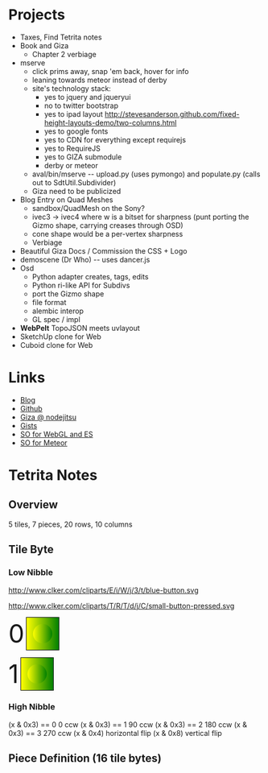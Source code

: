 # Projects

- Taxes, Find Tetrita notes
- Book and Giza
  - Chapter 2 verbiage
- mserve
  - click prims away, snap 'em back, hover for info
  - leaning towards meteor instead of derby
  - site's technology stack:
     - yes to jquery and jqueryui
     - no to twitter bootstrap
     - yes to ipad layout  http://stevesanderson.github.com/fixed-height-layouts-demo/two-columns.html
     - yes to google fonts
     - yes to CDN for everything except requirejs
     - yes to RequireJS
     - yes to GIZA submodule
     - derby or meteor
  - aval/bin/mserve -- upload.py (uses pymongo) and populate.py (calls out to SdtUtil.Subdivider)
  - Giza need to be publicized
- Blog Entry on Quad Meshes
  - sandbox/QuadMesh on the Sony?
  - ivec3 -> ivec4 where w is a bitset for sharpness (punt porting the Gizmo shape, carrying creases through OSD)
  - cone shape would be a per-vertex sharpness
  - Verbiage
- Beautiful Giza Docs / Commission the CSS + Logo
- demoscene (Dr Who) -- uses dancer.js
- Osd
  - Python adapter creates, tags, edits
  - Python ri-like API for Subdivs
  - port the Gizmo shape
  - file format
  - alembic interop
  - GL spec / impl
- **WebPelt** TopoJSON meets uvlayout
- SketchUp clone for Web
- Cuboid clone for Web

# Links

- [Blog](http://github.prideout.net/)
- [Github](https://github.com/prideout?tab=repositories)
- [Giza @ nodejitsu](http://giza.nodejitsu.com/)
- [Gists](https://gist.github.com/prideout)
- [SO for WebGL and ES](http://stackoverflow.com/questions/tagged/webgl%20or%20opengl-es)
- [SO for Meteor](http://stackoverflow.com/questions/tagged/meteor)

# Tetrita Notes

<style>
  stop.begin { stop-color: yellow; }
  stop.end   { stop-color:  green; }
  svg {
    width:  64px;
    height: 64px;
    border: solid 1px #000;
    vertical-align: middle;
  }
  span.label {
    font-size: 50px;
    vertical-align: middle;
  }
</style>

## Overview

5 tiles, 7 pieces, 20 rows, 10 columns

## Tile Byte

### Low Nibble

http://www.clker.com/cliparts/E/i/W/j/3/t/blue-button.svg

http://www.clker.com/cliparts/T/R/T/d/j/C/small-button-pressed.svg

<span class="label">0</span>
<svg xmlns="http://www.w3.org/2000/svg" version="1.1"
  viewBox="0 0 100 100" preserveAspectRatio="xMidYMid slice">
  <linearGradient id="gradient">
    <stop class="begin" offset="0%"/>
    <stop class="end" offset="100%"/>
  </linearGradient>
  <rect x="0" y="0" width="100" height="100" style="fill:url(#gradient)" />
  <circle cx="50" cy="50" r="30" style="fill:url(#gradient)" />
</svg>

<span class="label">1</span>
<svg xmlns="http://www.w3.org/2000/svg" version="1.1"
  viewBox="0 0 100 100" preserveAspectRatio="xMidYMid slice">
  <linearGradient id="gradient">
    <stop class="begin" offset="0%"/>
    <stop class="end" offset="100%"/>
  </linearGradient>
  <rect x="0" y="0" width="100" height="100" style="fill:url(#gradient)" />
  <circle cx="50" cy="50" r="30" style="fill:url(#gradient)" />
</svg>

### High Nibble

(x & 0x3) == 0   0 ccw
(x & 0x3) == 1  90 ccw
(x & 0x3) == 2 180 ccw
(x & 0x3) == 3 270 ccw
(x & 0x4)      horizontal flip
(x & 0x8)      vertical flip

## Piece Definition (16 tile bytes)
